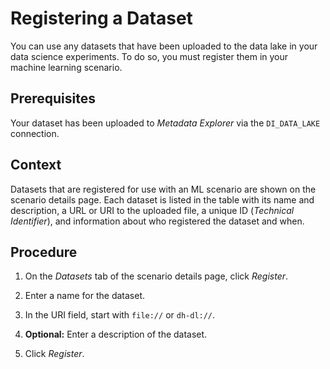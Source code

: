 <!-- loiod5646034f1aa4d4689f81a4960ba7908 -->

# Registering a Dataset

You can use any datasets that have been uploaded to the data lake in your data science experiments. To do so, you must register them in your machine learning scenario.



<a name="loiod5646034f1aa4d4689f81a4960ba7908__prereq_ulk_h5n_3mb"/>

## Prerequisites

Your dataset has been uploaded to *Metadata Explorer* via the `DI_DATA_LAKE` connection.



## Context

Datasets that are registered for use with an ML scenario are shown on the scenario details page. Each dataset is listed in the table with its name and description, a URL or URI to the uploaded file, a unique ID \(*Technical Identifier*\), and information about who registered the dataset and when.



## Procedure

1.  On the *Datasets* tab of the scenario details page, click *Register*.

2.  Enter a name for the dataset.

3.  In the URI field, start with `file://` or `dh-dl://`.

4.  **Optional:** Enter a description of the dataset.

5.  Click *Register*.


